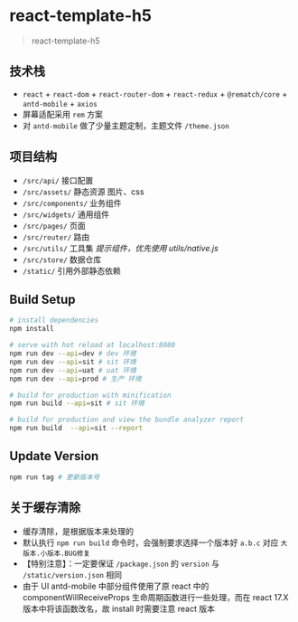 # react-template-h5

> react-template-h5

## 技术栈

- `react` + `react-dom` + `react-router-dom` + `react-redux` + `@rematch/core` + `antd-mobile` + `axios`
- 屏幕适配采用 `rem` 方案
- 对 `antd-mobile` 做了少量主题定制，主题文件 `/theme.json`

## 项目结构

- `/src/api/` 接口配置
- `/src/assets/` 静态资源 图片、css
- `/src/components/` 业务组件
- `/src/widgets/` 通用组件
- `/src/pages/` 页面
- `/src/router/` 路由
- `/src/utils/` 工具集 _提示组件，优先使用 utils/native.js_
- `/src/store/` 数据仓库
- `/static/` 引用外部静态依赖

## Build Setup

```bash
# install dependencies
npm install

# serve with hot reload at localhost:8080
npm run dev --api=dev # dev 环境
npm run dev --api=sit # sit 环境
npm run dev --api=uat # uat 环境
npm run dev --api=prod # 生产 环境

# build for production with minification
npm run build --api=sit # sit 环境

# build for production and view the bundle analyzer report
npm run build  --api=sit --report
```

## Update Version

```bash
npm run tag # 更新版本号
```

## 关于缓存清除

- 缓存清除，是根据版本来处理的
- 默认执行 `npm run build` 命令时，会强制要求选择一个版本好 `a.b.c` 对应 `大版本.小版本.BUG修复`
- 【特别注意】：一定要保证 `/package.json` 的 `version` 与 `/static/version.json` 相同
- 由于 UI antd-mobile 中部分组件使用了原 react 中的 componentWillReceiveProps 生命周期函数进行一些处理，而在 react 17.X 版本中将该函数改名，故 install 时需要注意 react 版本

